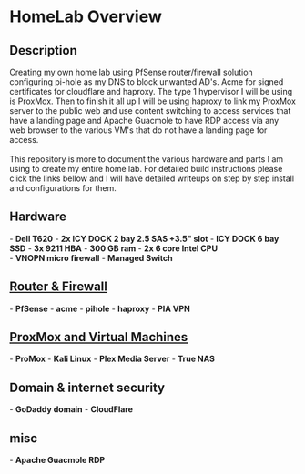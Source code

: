 <h1>HomeLab Overview</h1>

<h2>Description</h2>
Creating my own home lab using PfSense router/firewall solution configuring pi-hole as my DNS to block unwanted AD's. Acme for signed certificates for cloudflare and haproxy. The type 1 hypervisor I will be using is ProxMox. Then to finish it all up I will be using haproxy to link my ProxMox server to the public web and use content switching to access services that have a landing page and Apache Guacmole to have RDP access via any web browser to the various VM's that do not have a landing page for access.
<br><br>
This repository is more to document the various hardware and parts I am using to create my entire home lab. For detailed build instructions please click the links bellow and I will have detailed writeups on step by step install and configurations for them.
<br />


<h2>Hardware</h2>
- <b>Dell T620</b>
- <b>2x ICY DOCK 2 bay 2.5 SAS +3.5" slot</b>
- <b>ICY DOCK 6 bay SSD</b>
- <b>3x 9211 HBA</b>
- <b>300 GB ram</b>
- <b>2x 6 core Intel CPU</b> <br>
- <b>VNOPN micro firewall</b>
- <b>Managed Switch</b>

<h2><a href="https://github.com/joshkoo1988/PfSense-firewall">Router & Firewall </a> </h2>
- <b>PfSense</b>
- <b>acme</b>
- <b>pihole</b>
- <b>haproxy</b>
- <b>PIA VPN</b>

<h2><a href="https://github.com/joshkoo1988/ProxMox/">ProxMox and Virtual Machines </a> </h2>
- <b>ProMox</b>
- <b>Kali Linux</b>
- <b>Plex Media Server</b>
- <b>True NAS</b>

<h2>Domain & internet security</h2>
- <b>GoDaddy domain</b>
- <b>CloudFlare</b>

<h2>misc</h2>
- <b>Apache Guacmole RDP</b>

